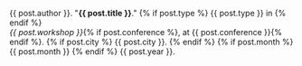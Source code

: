   {{ post.author }}. "**{{ post.title }}**." 
  {% if post.type %} {{ post.type }} in {% endif %}  
  _{{ post.workshop }}_{% if post.conference %}, at {{ post.conference }}{% endif %}. 
  {% if post.city %} {{ post.city }}. {% endif %} 
  {% if post.month %} {{ post.month }} {% endif %}
  {{ post.year }}.

